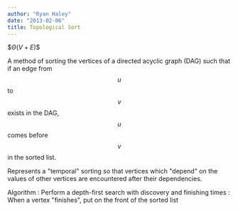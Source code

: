 ```yaml
---
author: "Ryan Haley"
date: "2013-02-06"
title: Topological Sort
---
```


\$$\Theta(V + E)\$$

A method of sorting the vertices of a directed acyclic graph (DAG) such that if an edge from $$u$$ to $$v$$ exists in the DAG, $$u$$ comes before $$v$$ in the sorted list.

Represents a "temporal" sorting so that vertices which "depend" on the values of other vertices are encountered after their dependencies.

Algorithm
: Perform a depth-first search with discovery and finishing times
: When a vertex "finishes", put on the front of the sorted list
